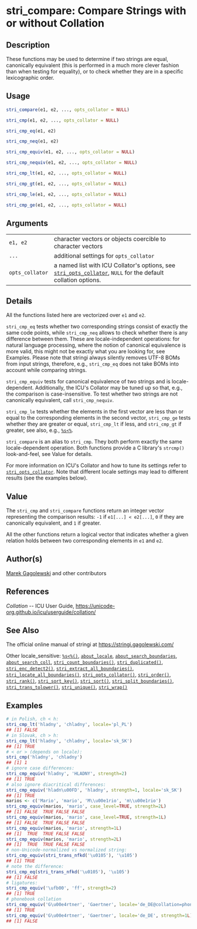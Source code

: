 # stri\_compare: Compare Strings with or without Collation

## Description

These functions may be used to determine if two strings are equal, canonically equivalent (this is performed in a much more clever fashion than when testing for equality), or to check whether they are in a specific lexicographic order.

## Usage

```r
stri_compare(e1, e2, ..., opts_collator = NULL)

stri_cmp(e1, e2, ..., opts_collator = NULL)

stri_cmp_eq(e1, e2)

stri_cmp_neq(e1, e2)

stri_cmp_equiv(e1, e2, ..., opts_collator = NULL)

stri_cmp_nequiv(e1, e2, ..., opts_collator = NULL)

stri_cmp_lt(e1, e2, ..., opts_collator = NULL)

stri_cmp_gt(e1, e2, ..., opts_collator = NULL)

stri_cmp_le(e1, e2, ..., opts_collator = NULL)

stri_cmp_ge(e1, e2, ..., opts_collator = NULL)
```

## Arguments

|                 |                                                                                                                                                                  |
|-----------------|------------------------------------------------------------------------------------------------------------------------------------------------------------------|
| `e1, e2`        | character vectors or objects coercible to character vectors                                                                                                      |
| `...`           | additional settings for `opts_collator`                                                                                                                          |
| `opts_collator` | a named list with <span class="pkg">ICU</span> Collator\'s options, see [`stri_opts_collator`](stri_opts_collator.md), `NULL` for the default collation options. |

## Details

All the functions listed here are vectorized over `e1` and `e2`.

`stri_cmp_eq` tests whether two corresponding strings consist of exactly the same code points, while `stri_cmp_neq` allows to check whether there is any difference between them. These are locale-independent operations: for natural language processing, where the notion of canonical equivalence is more valid, this might not be exactly what you are looking for, see Examples. Please note that <span class="pkg">stringi</span> always silently removes UTF-8 BOMs from input strings, therefore, e.g., `stri_cmp_eq` does not take BOMs into account while comparing strings.

`stri_cmp_equiv` tests for canonical equivalence of two strings and is locale-dependent. Additionally, the <span class="pkg">ICU</span>\'s Collator may be tuned up so that, e.g., the comparison is case-insensitive. To test whether two strings are not canonically equivalent, call `stri_cmp_nequiv`.

`stri_cmp_le` tests whether the elements in the first vector are less than or equal to the corresponding elements in the second vector, `stri_cmp_ge` tests whether they are greater or equal, `stri_cmp_lt` if less, and `stri_cmp_gt` if greater, see also, e.g., [`%s<%`](+25s+3C+25.md).

`stri_compare` is an alias to `stri_cmp`. They both perform exactly the same locale-dependent operation. Both functions provide a C library\'s `strcmp()` look-and-feel, see Value for details.

For more information on <span class="pkg">ICU</span>\'s Collator and how to tune its settings refer to [`stri_opts_collator`](stri_opts_collator.md). Note that different locale settings may lead to different results (see the examples below).

## Value

The `stri_cmp` and `stri_compare` functions return an integer vector representing the comparison results: `-1` if `e1[...] < e2[...]`, `0` if they are canonically equivalent, and `1` if greater.

All the other functions return a logical vector that indicates whether a given relation holds between two corresponding elements in `e1` and `e2`.

## Author(s)

[Marek Gagolewski](https://www.gagolewski.com/) and other contributors

## References

*Collation* -- ICU User Guide, <https://unicode-org.github.io/icu/userguide/collation/>

## See Also

The official online manual of <span class="pkg">stringi</span> at <https://stringi.gagolewski.com/>

Other locale\_sensitive: [`%s<%()`](+25s+3C+25.md), [`about_locale`](about_locale.md), [`about_search_boundaries`](about_search_boundaries.md), [`about_search_coll`](about_search_coll.md), [`stri_count_boundaries()`](stri_count_boundaries.md), [`stri_duplicated()`](stri_duplicated.md), [`stri_enc_detect2()`](stri_enc_detect2.md), [`stri_extract_all_boundaries()`](stri_extract_boundaries.md), [`stri_locate_all_boundaries()`](stri_locate_boundaries.md), [`stri_opts_collator()`](stri_opts_collator.md), [`stri_order()`](stri_order.md), [`stri_rank()`](stri_rank.md), [`stri_sort_key()`](stri_sort_key.md), [`stri_sort()`](stri_sort.md), [`stri_split_boundaries()`](stri_split_boundaries.md), [`stri_trans_tolower()`](stri_trans_casemap.md), [`stri_unique()`](stri_unique.md), [`stri_wrap()`](stri_wrap.md)

## Examples




```r
# in Polish, ch < h:
stri_cmp_lt('hladny', 'chladny', locale='pl_PL')
## [1] FALSE
# in Slovak, ch > h:
stri_cmp_lt('hladny', 'chladny', locale='sk_SK')
## [1] TRUE
# < or > (depends on locale):
stri_cmp('hladny', 'chladny')
## [1] 1
# ignore case differences:
stri_cmp_equiv('hladny', 'HLADNY', strength=2)
## [1] TRUE
# also ignore diacritical differences:
stri_cmp_equiv('hladn\u00FD', 'hladny', strength=1, locale='sk_SK')
## [1] TRUE
marios <- c('Mario', 'mario', 'M\\u00e1rio', 'm\\u00e1rio')
stri_cmp_equiv(marios, 'mario', case_level=TRUE, strength=2L)
## [1] FALSE  TRUE FALSE FALSE
stri_cmp_equiv(marios, 'mario', case_level=TRUE, strength=1L)
## [1] FALSE  TRUE FALSE FALSE
stri_cmp_equiv(marios, 'mario', strength=1L)
## [1]  TRUE  TRUE FALSE FALSE
stri_cmp_equiv(marios, 'mario', strength=2L)
## [1]  TRUE  TRUE FALSE FALSE
# non-Unicode-normalized vs normalized string:
stri_cmp_equiv(stri_trans_nfkd('\u0105'), '\u105')
## [1] TRUE
# note the difference:
stri_cmp_eq(stri_trans_nfkd('\u0105'), '\u105')
## [1] FALSE
# ligatures:
stri_cmp_equiv('\ufb00', 'ff', strength=2)
## [1] TRUE
# phonebook collation
stri_cmp_equiv('G\u00e4rtner', 'Gaertner', locale='de_DE@collation=phonebook', strength=1L)
## [1] TRUE
stri_cmp_equiv('G\u00e4rtner', 'Gaertner', locale='de_DE', strength=1L)
## [1] FALSE
```
